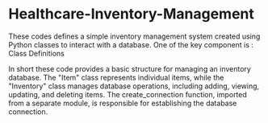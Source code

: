 # Healthcare-Inventory-Management

These codes defines a simple inventory management system created using Python classes to interact with a database. One of the key component is : Class Definitions

In short these code provides a basic structure for managing an inventory database. The "Item" class represents individual items, while the "Inventory" class manages database operations, including adding, viewing, updating, and deleting items. The create_connection function, imported from a separate module, is responsible for establishing the database connection.
